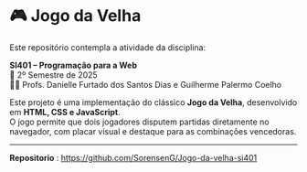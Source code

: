 # 🎮 Jogo da Velha 
Este repositório contempla a atividade da disciplina:

**SI401 – Programação para a Web**  
📅 2º Semestre de 2025  
👩‍🏫 Profs. Danielle Furtado dos Santos Dias e Guilherme Palermo Coelho  

Este projeto é uma implementação do clássico **Jogo da Velha**, desenvolvido em **HTML, CSS e JavaScript**.  
O jogo permite que dois jogadores disputem partidas diretamente no navegador, com placar visual e destaque para as combinações vencedoras.  

---
**Repositorio** : https://github.com/SorensenG/Jogo-da-velha-si401